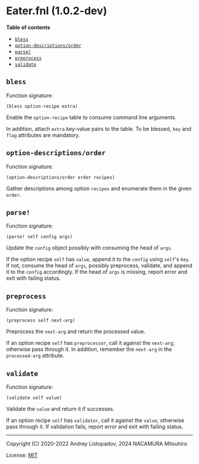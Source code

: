 # Eater.fnl (1.0.2-dev)

**Table of contents**

- [`bless`](#bless)
- [`option-descriptions/order`](#option-descriptionsorder)
- [`parse!`](#parse)
- [`preprocess`](#preprocess)
- [`validate`](#validate)

## `bless`

Function signature:

```
(bless option-recipe extra)
```

Enable the `option-recipe` table to consume command line arguments.

In addition, attach `extra` key-value pairs to the table.
To be blessed, `key` and `flag` attributes are mandatory.


## `option-descriptions/order`

Function signature:

```
(option-descriptions/order order recipes)
```

Gather descriptions among option `recipes` and enumerate them in the given `order`.

## `parse!`

Function signature:

```
(parse! self config args)
```

Update the `config` object possibly with consuming the head of `args`.

If the option recipe `self` has `value`, append it to the `config` using `self`'s
`key`. If not, consume the head of `args`, possibly preprocess, validate, and append
it to the `config` accordingly.
If the head of `args` is missing, report error and exit with failing status.

## `preprocess`

Function signature:

```
(preprocess self next-arg)
```

Preprocess the `next-arg` and return the processed value.

If an option recipe `self` has `preprocessor`, call it against the `next-arg`;
otherwise pass through it.
In addition, remember the `next-arg` in the `processed-arg` attribute.

## `validate`

Function signature:

```
(validate self value)
```

Validate the `value` and return it if successes.

If an option recipe `self` has `validator`, call it against the `value`;
otherwise pass through it.
If validation fails, report error and exit with failing status.

---

Copyright (C) 2020-2022 Andrey Listopadov, 2024 NACAMURA Mitsuhiro

License: [MIT](https://git.sr.ht/~m15a/fnldoc/tree/main/item/LICENSE)

<!-- Generated with Fnldoc 1.0.2-dev
     https://sr.ht/~m15a/fnldoc/ -->
